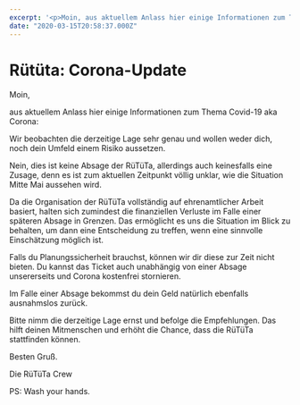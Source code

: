 ```yaml
---
excerpt: '<p>Moin, aus aktuellem Anlass hier einige Informationen zum Thema Covid-19 aka Corona: Wir beobachten die derzeitige Lage sehr genau und wollen weder dich, noch dein Umfeld einem Risiko aussetzen. Nein, <a href="https://chaostreff-flensburg.de/2020/ruetueta-corona-update/" class="more-link">[&hellip;]</a></p>'
date: "2020-03-15T20:58:37.000Z"
---
```

# Rütüta: Corona-Update


<p>Moin,</p>



<p>aus aktuellem Anlass hier einige Informationen zum Thema Covid-19 aka Corona:</p>



<p>Wir beobachten die derzeitige Lage sehr genau und wollen weder dich, noch dein Umfeld einem Risiko aussetzen.</p>



<p>Nein, dies ist keine Absage der RüTüTa, allerdings auch keinesfalls eine Zusage, denn es ist zum aktuellen Zeitpunkt völlig unklar, wie die Situation Mitte Mai aussehen wird.</p>



<p>Da die Organisation der RüTüTa vollständig auf ehrenamtlicher Arbeit basiert, halten sich zumindest die finanziellen Verluste im Falle einer späteren Absage in Grenzen. Das ermöglicht es uns die Situation im Blick zu behalten, um dann eine Entscheidung zu treffen, wenn eine sinnvolle Einschätzung möglich ist.</p>



<p>Falls du Planungssicherheit brauchst, können wir dir diese zur Zeit nicht bieten. Du kannst das Ticket auch unabhängig von einer Absage unsererseits und Corona kostenfrei stornieren.</p>



<p>Im Falle einer Absage bekommst du dein Geld natürlich ebenfalls ausnahmslos zurück.<br></p>



<p>Bitte nimm die derzeitige Lage ernst und befolge die Empfehlungen. Das hilft deinen Mitmenschen und erhöht die Chance, dass die RüTüTa stattfinden können.<br></p>



<p>Besten Gruß.</p>



<p>Die RüTüTa Crew<br></p>



<p>PS: Wash your hands.<br></p>

